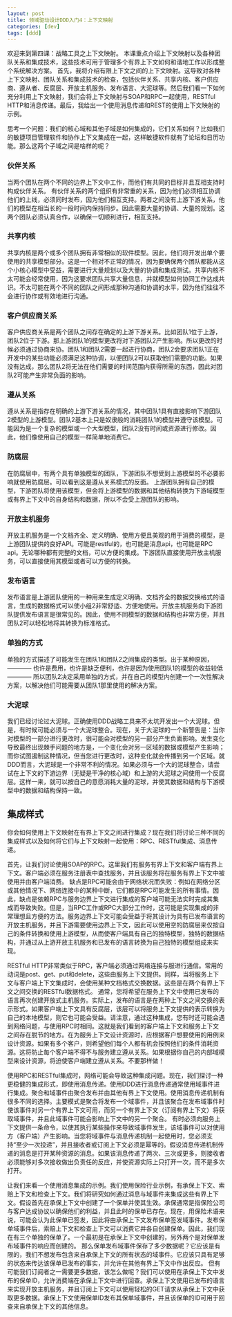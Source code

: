 ```yaml
---
layout: post
title: 领域驱动设计DDD入门4：上下文映射
categories: [dev]
tags: [ddd]
---
```


欢迎来到第四课：战略工具之上下文映射。
本课重点介绍上下文映射以及各种团队关系和集成技术，这些技术可用于管理多个有界上下文如何和谐地工作以形成整个系统解决方案。
首先，我将介绍有限上下文之间的上下文映射。这导致对各种上下文映射、团队关系和集成技术的检查，包括伙伴关系、共享内核、客户供应商、遵从者、反腐层、开放主机服务、发布语言、大泥球等。然后我们看一下如何充分利用上下文映射，我们会将上下文映射与SOAP和RPC一起使用，RESTful HTTP和消息传递。最后，我给出一个使用消息传递和REST的使用上下文映射的示例。

思考一个问题：我们的核心域和其他子域是如何集成的，它们关系如何？比如我们的敏捷项目管理软件和协作上下文集成在一起，这样敏捷软件就有了论坛和日历功能。那么这两个子域之间是啥样的呢？

### 伙伴关系
当两个团队在两个不同的边界上下文中工作，而他们有共同的目标并且互相支持时构成伙伴关系。
有伙伴关系的两个组织有非常重的关系，因为他们必须相互协调他们的上线，必须同时发布，因为他们相互支持。两者之间没有上游下游关系，他们的模型在相当长的一段时间内保持同步。因此需要大量的协调、大量的规划。这两个团队必须认真合作，以确保一切顺利进行，相互支持。

### 共享内核
共享内核是两个或多个团队拥有非常相似的软件模型。因此，他们将开发出单个要使用的共享模型部分。这是一个相对不正常的情况，因为要确保两个团队都能从这个小核心模型中受益，需要进行大量规划以及大量的协调和集成测试。共享内核不太可能会经常使用，因为这要求团队共享大量信息，并就模型如何协同工作达成共识。不太可能在两个不同的团队之间形成那种沟通和协调的水平，因为他们往往不会进行协作或有效地进行沟通。

### 客户供应商关系
客户供应商关系是两个团队之间存在确定的上游下游关系。比如团队1位于上游，团队2位于下游。那上游团队1的模型更改将对下游团队2产生影响。所以更改的时候必须通过协商来协。团队1和团队2需要一起进行协商，团队2会要求团队1正在开发中的某些功能必须满足这种协调，以便团队2可以获取他们需要的功能。如果没有达成，那么团队2将无法在他们需要的时间范围内获得所需的东西，因此对团队2可能产生非常负面的影响。

### 遵从关系
遵从关系是指存在明确的上游下游关系的情况，其中团队1具有直接影响下游团队2模型的上游模型。团队2基本上只是奴隶般的消耗团队1的模型并遵守该模型。可能因为是一个复杂的模型或一个大型模型，团队2没有时间或资源进行修改。因此，他们像使用自己的模型一样简单地消费它。

### 防腐层
在防腐层中，有两个具有单独模型的团队，下游团队不想受到上游模型的不必要影响就使用防腐层。可以看到这是遵从关系模式的反面。
上游团队拥有自己的模型，下游团队将使用该模型，但会将上游模型的数据和其他结构转换为下游域模型或有界上下文中的自身结构和数据，所以不会受上游团队的影响。

### 开放主机服务
开放主机服务是一个文档齐全、定义明确、使用方便且美观的用于消费的模型，是上游团队提供的良好API。可能是restful的，也可能是消息api，也可能是RPC api。无论哪种都有完整的文档，可以方便的集成。下游团队直接使用开放主机服务，可以直接使用其模型或者可以方便的转换。

### 发布语言
发布语言是上游团队使用的一种用来生成定义明确、文档齐全的数据交换格式的语言，生成的数据格式可以使小组2非常舒适、方便地使用。开放主机服务向下游团队提供发布语言是很常见的。因此，使用不同模型的数据和结构也非常方便，并且团队2可以轻松地将其转换为标准格式。

### 单独的方式
单独的方式描述了可能发生在团队1和团队2之间集成的类型。出于某种原因，———— 也许是费用，也许是缺乏便利，也许是因为使用团队1的模型的收益较低 ———— 所以团队2决定采用单独的方式，并在自己的模型内创建一个一次性解决方案，以解决他们可能需要从团队1那里使用的解决方案。

### 大泥球
我们已经讨论过大泥球。正确使用DDD战略工具来不太坑开发出一个大泥球。但是，有时候可能必须与一个大泥球整合。现在，关于大泥球的一个新警告是：当你对模型的一部分进行更改时，很可能会对模型的另一部分产生负面影响。发生变化导致最终出现棘手问题的地方是，一个变化会对另一区域的数据或模型产生影响；而你试图遏制这种情况，但当您进行更改时，这种变化就会传播到另一个区域。就DDD而言，大泥球是一个非常不利的情况。如果必须与一个大的泥球整合，请尝试在上下文的下游边界（无疑是干净的核心域）和上游的大泥球之间使用一个反腐层。这样一来，就可以按自己的意愿消耗大量的泥球，并使其数据和结构与下游模型中的数据和结构保持一致。

## 集成样式

你会如何使用上下文映射在有界上下文之间进行集成？现在我们将讨论三种不同的集成样式以及如何将它们与上下文映射一起使用：RPC、RESTful集成、消息传递。

首先，让我们讨论使用SOAP的RPC。这里我们有服务有界上下文和客户端有界上下文。客户端必须在服务注册表中查找服务，并且该服务将在服务有界上下文中被使用并由客户端消费。
缺点是RPC可能会由于网络状况而失败：例如在网络分区或其他情况下、网络连接中的某种中断，它们都是RPC可能发生的所有事情。因此，缺点是依赖RPC与服务边界上下文进行集成的客户端可能无法实时完成其集成而导致失败。但是，当RPC工作或RPC大部分工作时，这可能是实现集成的非常理想且方便的方法。服务边界上下文可能会受益于将其设计为具有已发布语言的开放主机服务，并且下游需要使用边界上下文，因此可以使用空的防腐层来仅按自己的条件转换和使用上游模型，从而使客户端具有自己的独特模型，独特的数据结构，并通过从上游开放主机服务和已发布的语言转换为自己独特的模型组成来实现。

RESTful HTTP非常类似于RPC，客户端必须通过网络连接与服进行通信。常用的动词是post、get、put和delete，这些由服务上下文提供。同样，当将服务上下文与客户端上下文集成时，会使用某种文档格式交换数据。这些是在两个有界上下文之间交换的RESTful数据格式。
通常，您将希望在服务上下文中使用已发布的语言再次创建开放式主机服务。实际上，发布的语言是在两种上下文之间交换的表示形式。如果客户端上下文具有反腐层，该层可以将服务上下文提供的表示转换为自己的本地模型，则它也可能会受益。请注意，通过这种集成，您有时还可能会遇到网络问题，与使用RPC时相同。这就是我们看到的客户端上下文和服务上下文之间存在脱节的地方。在为服务上下文设计资源时，应根据客户想要使用的用例来设计资源。如果有多个客户，则希望他们每个人都有机会按照他们的条件消耗资源。这将防止每个客户端不得不与服务建立遵从关系。如果根据你自己的内部域模型来设计资源，将迫使客户端建立遵从关系。不要那样做！

使用RPC和RESTful集成时，网络可能会导致这种集成问题。现在，我们探讨一种更稳健的集成形式，即使用消息传递。使用DDD进行消息传递通常使用域事件进行集成。聚合和域事件由聚合发布并由其他有界上下文使用。使用消息传递机制有很多不同的选择。主要模式是聚合将发布一个域事件，并且该聚合在发布域事件时使该事件对另一个有界上下文可用，而另一个有界上下文（订阅有界上下文）将获取域事件，并且此域事件可能会影响上下文中的另一个聚合。
有时必须向服务上下文提供一条命令，以使其执行某些操作来导致域事件发生，该域事件可以对使用方（客户端）产生影响。当您将域事件与消息传递机制一起使用时，您必须支持“至少一次投递”，并且接收者或订阅上下文必须是幂等的。假设消息传递机制传递的消息是打开某种资源的消息。如果该消息传递了两次、三次或更多，则接收者必须能够对多次接收做出负责任的反应，并使资源实际上只打开一次，而不是多次打开。

让我们来看一个使用消息集成的示例。我们使用保险行业示例，有承保上下文、索赔上下文和检查上下文。我们将研究如何通过消息与域事件来集成这些有界上下文。假设首先在承保上下文中创建了一个保单并使其生效。承保通常是指保险公司与客户达成协议以确保他们的利益，并且此时的保单已存在。现在，用保险术语来说，可能会认为此保单已签发，因此将由承保上下文发布保单签发域事件。发布保单域事件后，索赔上下文和检查上下文可以消费它并各自创建保单。因此，我们现在有三个单独的保单了。一个最初是在承保上下文中创建的，另外两个是对保单发布域事件的响应而创建的。
那么保单发布域事件保存了多少数据呢？它应该是有限的，我们不想发布包含来自承保上下文的所有状态的域事件。它应该只具有足够的状态来传达该保单已发布的事实，并允许在其他有界上下文中作出反应。
但有可能我们订阅者之一需要更多数据，该怎么做呢？我们可以使用在承保上下文中发布的保单ID，允许消费端在承保上下文中进行回查。承保上下文使用已发布的语言来实现开放主机服务，并且订阅上下文可以使用轻松的GET请求从承保上下文中获取更多数据。承保上下文使用保单ID发布其保单域事件，并且该保单的ID可用于回查来自承保上下文的其他信息。

